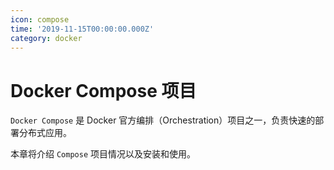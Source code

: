 ```yaml
---
icon: compose
time: '2019-11-15T00:00:00.000Z'
category: docker
---
```


# Docker Compose 项目

`Docker Compose` 是 Docker 官方编排（Orchestration）项目之一，负责快速的部署分布式应用。

本章将介绍 `Compose` 项目情况以及安装和使用。

